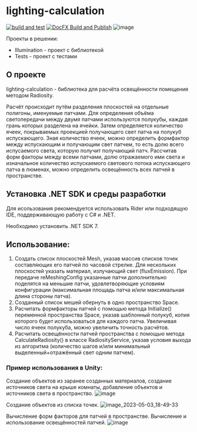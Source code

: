 # lighting-calculation
[![build and test](https://github.com/SharafeevRavil/lighting-calculation/actions/workflows/build-and-test.yml/badge.svg)](https://GitHub.com/SharafeevRavil/lighting-calculation/actions/workflows/build-and-test.yml)
[![DocFX Build and Publish](https://GitHub.com/SharafeevRavil/lighting-calculation/actions/workflows/docfx-build-publish.yml/badge.svg)](https://GitHub.com/SharafeevRavil/lighting-calculation/actions/workflows/docfx-build-publish.yml)
![image](https://user-images.githubusercontent.com/42946134/235922574-0a8ea985-1358-4c48-bd3f-9edd212a28dd.png)


Проекты в решении:
* Illumination - проект с библиотекой
* Tests - проект с тестами

## О проекте
lighting-calculation - библиотека для расчёта освещённости помещения методом Radiosity.

Расчёт происходит путём разделения плоскостей на отдельные полигоны, именуемые патчами. Для определения объёма светопередачи между двумя патчами используются полукубы, каждая грань которых разделена на ячейки. Затем определяется количество ячеек, покрываемых проекцией получающего свет патча на полукуб испускающего. Зная количество ячеек, можно определить формфактор между испускающим и получающим свет патчем, то есть долю всего испусаемого света, которую получит получающий патч. Рассчитав форм факторы между всеми патчами, долю отражаемого ими света и изначальное количество испускаемого светового потока испускающего патча в люменах, можно определить освещённость всех патчей в пространстве.

## Установка .NET SDK и среды разработки
Для исользования рекомендуется использовать Rider или подходящую IDE, поддерживающую работу с C# и .NET.

Необходимо установить .NET SDK 7.

## Использование:
1) Создать список плоскостей Mesh, указав массив списков точек составляющих его патчей по часовой стрелке. Для нескольких плоскостей указать материал, излучающий свет (fluxEmission). При передаче reMeshingConfig указанные патчи дополнительно поделятся на меньшие патчи, удовлетворяющие условиям конфигурации (максимальная площадь патча и/или максимальная длина стороны патча).
2) Созданный список мешей обернуть в одно пространство Space.
3) Расчитать формфакторы патчей с помощью метода Initialize() переменной пространства Space, указав шаблонный полукуб, копия которого будет использоваться для каждого патча. Увеличивая число ячеек полукуба, можно увеличить точность расчётов.
4) Расчитать освещённости патчей пространства с помощью метода CalculateRadiosity() в классе RadiosityService, указав условия выхода из алгоритма (количество шагов и/или минимальный выделенный+отражённый свет одним патчем).

### Пример использования в Unity:
Создание объектов из заранее созданных материалов, создание источников света на крыше комнаты, добавление объектов и источников света в пространство.
![image](https://user-images.githubusercontent.com/42946134/235921940-da7e6c31-101a-43dc-8982-109225e209c9.png)

Создание объектов из списка точек.
![image_2023-05-03_18-49-33](https://user-images.githubusercontent.com/42946134/235970337-d3fb4238-1387-4b32-b64b-963dbaf33b41.png)

Вычисление форм факторов для патчей в пространстве. Вычисление и использование освещённостей патчей.
![image](https://user-images.githubusercontent.com/42946134/235922421-00e987af-f1ee-4db7-8d54-4ee9fd556988.png)  
